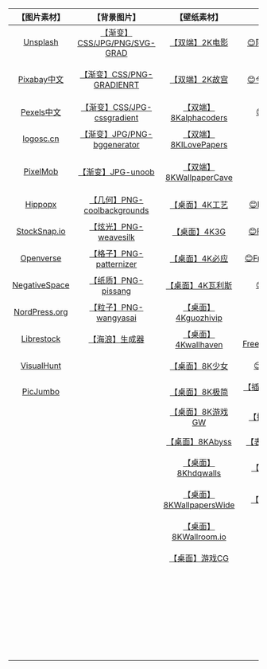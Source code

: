  **【图片素材】**                                                                 | **【背景图片】**                                                              | **【壁纸素材】**                                                | **【图标表情】**                                                                | **【视频素材】**                                             | **【PPT模板】**                                      | **【其他资源】**                                                
:--------------------------------------------------------------------------:|:-----------------------------------------------------------------------:|:---------------------------------------------------------:|:-------------------------------------------------------------------------:|:------------------------------------------------------:|:------------------------------------------------:|:---------------------------------------------------------:
 [Unsplash](https://unsplash.com/)                                          | [【渐变】CSS/JPG/PNG/SVG-GRAD](https://gradienta.io/)                       | [【双端】2K电影](https://www.moviemania.io/phone)               | [😊阿里巴巴图标库](https://www.iconfont.cn/)                                     | [PexelsVideos](https://www.pexels.com/videos/)         | [免登陆 优品PPT](https://www.ypppt.com/)              | [【免费软件】小白学堂](http://www.itmind.net/)                      
 [Pixabay中文](https://pixabay.com/zh/)                                       | [【渐变】CSS/PNG-GRADIENRT](https://gradient.shapefactory.co/)              | [【双端】2K故宫](https://www.dpm.org.cn/lights/royal.html)      | [😊今日头条图标库](https://iconpark.oceanengine.com/official)                    | [Distill](https://wedistill.io/videos)                 | [免登陆 第一PPT](https://www.1ppt.com/)               | [【免费软件】奇迹秀工具箱](https://www.qijishow.com/down/index.html)  
 [Pexels中文](https://www.pexels.com/zh-cn/)                                  | [【渐变】CSS/JPG-cssgradient](https://cssgradient.io/gradient-backgrounds/) | [【双端】8Kalphacoders](https://alphacoders.com/)             | [😊ShareIcon](https://www.shareicon.net/)                                 | [FreeStockVideos](https://mixkit.co/free-stock-video/) | [免登陆 PPT超级市场](https://www.pptsupermarket.com/)   | [【手机软件】彩纭云盘](http://sj.ysupan.com/teyonds#/)              
 [logosc.cn](https://www.logosc.cn/so/)                                     | [【渐变】JPG/PNG-bggenerator](https://bggenerator.com/zh-cn.php)            | [【双端】8KILovePapers](https://ilovepapers.com/)             | [😊ICONS8](https://igoutu.cn/)                                            | [FreeStockVideo](https://www.videvo.net/)              | [PoleBrief](https://www.polebrief.com/index)     | [【书签共享】书签地球](https://www.bookmarkearth.com/)              
 [PixelMob](https://pixelmob.co/)                                           | [【渐变】JPG-unoob](https://c.runoob.com/more/gradients/#Frost)             | [【双端】8KWallpaperCave](https://wallpapercave.com/)         | [😊爱给网](https://www.aigei.com/icon/)                                      | [Videos,Cips&Loops](https://www.lifeofvids.com/)       | [51PPT](https://www.51pptmoban.com/)             | [【综合导航】艾迪鹅神器导航](http://tool.ideart.cc/)                   
 [Hippopx](https://www.hippopx.com/zh/)                                     | [【几何】PNG-coolbackgrounds](https://coolbackgrounds.io/)                  | [【桌面】4K工艺](https://wallpaperscraft.com/)                  | [😊Drylcons.com](https://dryicons.com/)                                   | [openfootage](https://www.openfootage.net/)            | [PPT之家](https://www.52ppt.com/)                  | [【综合导航】虫部落](https://search.chongbuluo.com/)               
 [StockSnap.io](https://stocksnap.io/)                                      | [【炫光】PNG-weavesilk](http://weavesilk.com/)                              | [【桌面】4K3G](https://desk.3gbizhi.com/)                     | [😊FontAwesome](https://fontawesome.com/v5.15/icons?d=gallery&p=2&m=free) | [Pixabay](https://pixabay.com/zh/videos/)              | [锐菩PPT](http://www.rapidbbs.cn/)                 | [【综合导航】旁门左道](https://www.goto-mars.com/people/L1AYO1a87O) 
 [Openverse](https://wordpress.org/openverse/?referrer=creativecommons.org) | [【格子】PNG-patternizer](https://patternizer.com/4o8v)                     | [【桌面】4K必应](https://bingwallpaper.anerg.com/cn)            | [😊Free vector icon](https://www.flaticon.com/)                           |                                                        | [PPT宝藏](http://www.pptbz.com/)                   | [【综合导航】oduang导航](https://et.oduang.com/)                  
 [NegativeSpace](https://negativespace.co/)                                 | [【纸质】PNG-pissang](https://pissang.github.io/paper-quilling-art/)        | [【桌面】4K瓦利斯](http://wallls.com/)                           | [😊Iconfinder](https://www.iconfinder.com/)                               |                                                        | [通格PPT](http://www.tretars.com/)                 | [【阿里资源】奈斯搜索](https://www.niceso.fun/)                     
 [NordPress.org](https://wordpress.org/photos/)                             | [【粒子】PNG-wangyasai](https://wangyasai.github.io/Stars-Emmision/)        | [【桌面】4Kguozhivip](http://guozhivip.com/bz/)               | [😊Fontello](https://fontello.com/)                                       |                                                        | [PPT资源导航](http://www.hippter.com/)               | [【资源平台】阿虚储物间](https://axutongxue.com/)                    
 [Librestock](https://librestock.com/)                                      | [【海浪】生成器](http://tool.mkblog.cn/svgwave/)                               | [【桌面】4Kwallhaven](https://wallhaven.cc/)                  | [😊FreeDownloadLogo](https://www.freedownloadlogo.com/cn/)                |                                                        | [OfficePLUS(1O/day)](https://www.officeplus.cn/) | [【手机软件】彩纭云盘](http://sj.ysupan.com/teyonds)                
 [VisualHunt](https://visualhunt.com/)                                      |                                                                         | [【桌面】8K少女](https://www.wallpapermaiden.com/)              | [😊AzureIcons](https://www.autodraw.com/)                                 |                                                        | [扑奔PPT(1/day)](https://www.pooban.com/)          | [【资源平台】阿雷科技](http://aleikeji.com/)                        
 [PicJumbo](https://picjumbo.com/)                                          |                                                                         | [【桌面】8K极简](https://bz.zzzmh.cn/index)                     | [【插画】自动简笔画AutoDraw](https://undraw.co/illustrations)                      |                                                        |                                                  | [【系统镜像】MSDN](https://msdn.itellyou.cn/)                   
                                                                            |                                                                         | [【桌面】8K游戏GW](https://www.gamewallpapers.com/)             | [【插画】unDraw](https://www.emojiall.com/zh-hans)                            |                                                        |                                                  | [【脚本大全】greasyfork](https://greasyfork.org/zh-CN)          
                                                                            |                                                                         | [【桌面】8KAbyss](https://wall.alphacoders.com/?lang=Chinese) | [【表情】Emoj大全](https://www.fuhaoku.net/)                                    |                                                        |                                                  | [【API资源】ROLL](https://www.mxnzp.com/)                     
                                                                            |                                                                         | [【桌面】8Khdqwalls](https://hdqwalls.com/)                   | [【符号】符号库](https://iconcloud.design/browse/Azure%20Icons)                  |                                                        |                                                  | [【API资源】夏柔免费API](https://api.aa1.cn/)                     
                                                                            |                                                                         | [【桌面】8KWallpapersWide](http://wallpaperswide.com/)        | [【表情】Emojis ](https://getemoji.com/)                                      |                                                        |                                                  | [【Al工具资源】Futurepedia](https://www.futurepedia.io/)        
                                                                            |                                                                         | [【桌面】8KWallroom.io](https://wallroom.io/)                 |                                                                           |                                                        |                                                  | [【动漫资源】樱花动漫](http://yhdm93.com/)                          
                                                                            |                                                                         | [【桌面】游戏CG](https://www.cgwallpapers.com/)                 |                                                                           |                                                        |                                                  | [【设计导航】搜图导航](https://www.91sotu.com/)                     
                                                                            |                                                                         |                                                           |                                                                           |                                                        |                                                  | [【图库站点】图库网站](https://www.runningcheese.com/cc0photos)     
                                                                            |                                                                         |                                                           |                                                                           |                                                        |                                                  | [【音乐资源】铜钟(Tonzhon)](https://tonzhon.com/)                 
                                                                            |                                                                         |                                                           |                                                                           |                                                        |                                                  | [【音乐资源】MyFreeMP3](https://tools.liumingye.cn/music/#/)    

